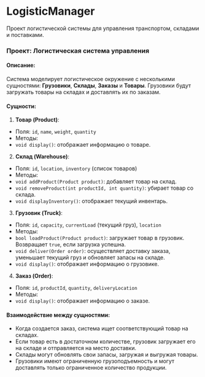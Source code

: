 # LogisticManager
Проект логистической системы для управления транспортом, складами и поставками.

### Проект: Логистическая система управления

#### Описание:
Система моделирует логистическое окружение с несколькими сущностями: **Грузовики**, **Склады**, **Заказы** и **Товары**. Грузовики будут загружать товары на складах и доставлять их по заказам.

#### Сущности:

1. **Товар (Product)**:
- Поля: `id`, `name`, `weight`, `quantity`
- Методы:
- `void display()`: отображает информацию о товаре.

2. **Склад (Warehouse)**:
- Поля: `id`, `location`, `inventory` (список товаров)
- Методы:
- `void addProduct(Product product)`: добавляет товар на склад.
- `void removeProduct(int productId, int quantity)`: убирает товар со склада.
- `void displayInventory()`: отображает текущий инвентарь.

3. **Грузовик (Truck)**:
- Поля: `id`, `capacity`, `currentLoad` (текущий груз), `location`
- Методы:
- `bool loadProduct(Product product)`: загружает товар в грузовик. Возвращает `true`, если загрузка успешна.
- `void deliver(Order order)`: осуществляет доставку заказа, уменьшает текущий груз и обновляет запасы на складе.
- `void display()`: отображает информацию о грузовике.

4. **Заказ (Order)**:
- Поля: `id`, `productId`, `quantity`, `deliveryLocation`
- Методы:
- `void display()`: отображает информацию о заказе.

#### Взаимодействие между сущностями:
- Когда создается заказ, система ищет соответствующий товар на складах.
- Если товар есть в достаточном количестве, грузовик загружает его на складе и отправляется на место доставки.
- Склады могут обновлять свои запасы, загружая и выгружая товары.
- Грузовики имеют ограниченную грузоподъемность и могут доставлять только ограниченное количество продукции.
